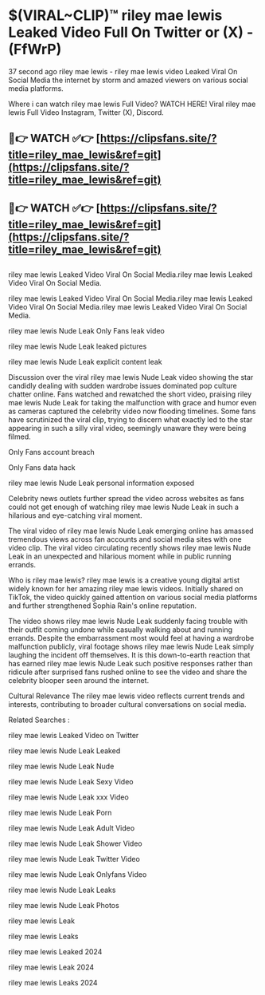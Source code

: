 # $(VIRAL~CLIP)™ riley mae lewis Leaked Video Full On Twitter or (X) -(FfWrP)
37 second ago riley mae lewis - riley mae lewis video Leaked Viral On Social Media the internet by storm and amazed viewers on various social media platforms.

Where i can watch riley mae lewis Full Video? WATCH HERE! Viral riley mae lewis Full Video Instagram, Twitter (X), Discord.

## 🔴👉 WATCH ✅👉 [https://clipsfans.site/?title=riley_mae_lewis&ref=git](https://clipsfans.site/?title=riley_mae_lewis&ref=git)
## 🔴👉 WATCH ✅👉 [https://clipsfans.site/?title=riley_mae_lewis&ref=git](https://clipsfans.site/?title=riley_mae_lewis&ref=git)
##
riley mae lewis Leaked Video Viral On Social Media.riley mae lewis Leaked Video Viral On Social Media.

riley mae lewis Leaked Video Viral On Social Media.riley mae lewis Leaked Video Viral On Social Media.riley mae lewis Leaked Video Viral On Social Media.

riley mae lewis Nude Leak Only Fans leak video

riley mae lewis Nude Leak leaked pictures

riley mae lewis Nude Leak explicit content leak

Discussion over the viral riley mae lewis Nude Leak video showing the star candidly dealing with sudden wardrobe issues dominated pop culture chatter online. Fans watched and rewatched the short video, praising riley mae lewis Nude Leak for taking the malfunction with grace and humor even as cameras captured the celebrity video now flooding timelines. Some fans have scrutinized the viral clip, trying to discern what exactly led to the star appearing in such a silly viral video, seemingly unaware they were being filmed.


Only Fans account breach

Only Fans data hack

riley mae lewis Nude Leak personal information exposed

Celebrity news outlets further spread the video across websites as fans could not get enough of watching riley mae lewis Nude Leak in such a hilarious and eye-catching viral moment.


The viral video of riley mae lewis Nude Leak emerging online has amassed tremendous views across fan accounts and social media sites with one video clip. The viral video circulating recently shows riley mae lewis Nude Leak in an unexpected and hilarious moment while in public running errands.


Who is riley mae lewis? riley mae lewis is a creative young digital artist widely known for her amazing riley mae lewis videos. Initially shared on TikTok, the video quickly gained attention on various social media platforms and further strengthened Sophia Rain's online reputation.

The video shows riley mae lewis Nude Leak suddenly facing trouble with their outfit coming undone while casually walking about and running errands. Despite the embarrassment most would feel at having a wardrobe malfunction publicly, viral footage shows riley mae lewis Nude Leak simply laughing the incident off themselves. It is this down-to-earth reaction that has earned riley mae lewis Nude Leak such positive responses rather than ridicule after surprised fans rushed online to see the video and share the celebrity blooper seen around the internet.

Cultural Relevance The riley mae lewis video reflects current trends and interests, contributing to broader cultural conversations on social media.

Related Searches :

riley mae lewis Leaked Video on Twitter

riley mae lewis Nude Leak Leaked

riley mae lewis Nude Leak Nude

riley mae lewis Nude Leak Sexy Video

riley mae lewis Nude Leak xxx Video

riley mae lewis Nude Leak Porn

riley mae lewis Nude Leak Adult Video

riley mae lewis Nude Leak Shower Video

riley mae lewis Nude Leak Twitter Video

riley mae lewis Nude Leak Onlyfans Video

riley mae lewis Nude Leak Leaks

riley mae lewis Nude Leak Photos

riley mae lewis Leak

riley mae lewis Leaks

riley mae lewis Leaked 2024

riley mae lewis Leak 2024

riley mae lewis Leaks 2024
